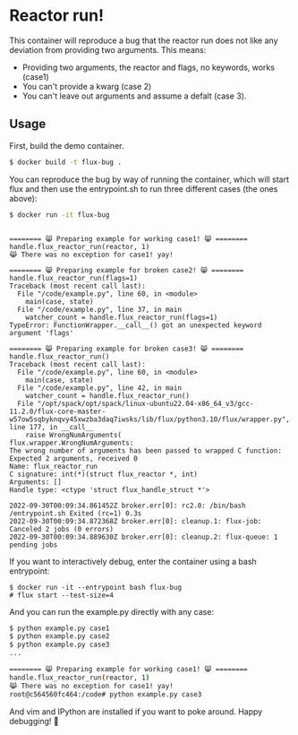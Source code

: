 # Reactor run!

This container will reproduce a bug that the reactor run does not like any deviation from
providing two arguments. This means:

 - Providing two arguments, the reactor and flags, no keywords, works (case1)
 - You can't provide a kwarg (case 2)
 - You can't leave out arguments and assume a defalt (case 3).
 
## Usage

First, build the demo container.

```bash
$ docker build -t flux-bug .
```

You can reproduce the bug by way of running the container, which will start flux and then use the
entrypoint.sh to run three different cases (the ones above):

```bash
$ docker run -it flux-bug
```
```console

======== 😸️ Preparing example for working case1! 😸️ ========
handle.flux_reactor_run(reactor, 1)
😹️ There was no exception for case1! yay!

======== 😸️ Preparing example for broken case2! 😸️ ========
handle.flux_reactor_run(flags=1)
Traceback (most recent call last):
  File "/code/example.py", line 60, in <module>
    main(case, state)
  File "/code/example.py", line 37, in main
    watcher_count = handle.flux_reactor_run(flags=1)
TypeError: FunctionWrapper.__call__() got an unexpected keyword argument 'flags'

======== 😸️ Preparing example for broken case3! 😸️ ========
handle.flux_reactor_run()
Traceback (most recent call last):
  File "/code/example.py", line 60, in <module>
    main(case, state)
  File "/code/example.py", line 42, in main
    watcher_count = handle.flux_reactor_run()
  File "/opt/spack/opt/spack/linux-ubuntu22.04-x86_64_v3/gcc-11.2.0/flux-core-master-w57ow5sqbyknqvy45xwzba3daq7iwsks/lib/flux/python3.10/flux/wrapper.py", line 177, in __call__
    raise WrongNumArguments(
flux.wrapper.WrongNumArguments: 
The wrong number of arguments has been passed to wrapped C function:
Expected 2 arguments, received 0
Name: flux_reactor_run
C signature: int(*)(struct flux_reactor *, int)
Arguments: []
Handle type: <ctype 'struct flux_handle_struct *'>
          
2022-09-30T00:09:34.861452Z broker.err[0]: rc2.0: /bin/bash /entrypoint.sh Exited (rc=1) 0.3s
2022-09-30T00:09:34.872368Z broker.err[0]: cleanup.1: flux-job: Canceled 2 jobs (0 errors)
2022-09-30T00:09:34.889630Z broker.err[0]: cleanup.2: flux-queue: 1 pending jobs
```

If you want to interactively debug, enter the container using a bash entrypoint:

```console
$ docker run -it --entrypoint bash flux-bug
# flux start --test-size=4
``` 

And you can run the example.py directly with any case:

```bash
$ python example.py case1
$ python example.py case2
$ python example.py case3
...

======== 😸️ Preparing example for working case1! 😸️ ========
handle.flux_reactor_run(reactor, 1)
😹️ There was no exception for case1! yay!
root@c564560fc464:/code# python example.py case3
```

And vim and IPython are installed if you want to poke around. Happy debugging! 🐛️
